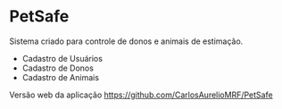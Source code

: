 # PetSafe

Sistema criado para controle de donos e animais de estimação.

* Cadastro de Usuários
* Cadastro de Donos
* Cadastro de Animais

Versão web da aplicação https://github.com/CarlosAurelioMRF/PetSafe